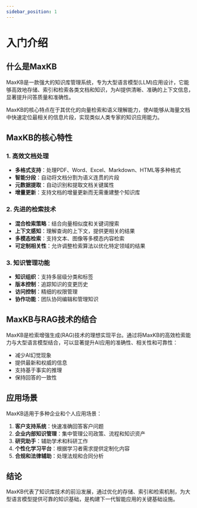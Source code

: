 ```yaml
---
sidebar_position: 1
---
```


# 入门介绍

## 什么是MaxKB

MaxKB是一款强大的知识库管理系统，专为大型语言模型(LLM)应用设计，它能够高效地存储、索引和检索各类文档和知识，为AI提供清晰、准确的上下文信息，显著提升问答质量和准确性。

MaxKB的核心特点在于其优化的向量检索和语义理解能力，使AI能够从海量文档中快速定位最相关的信息片段，实现类似人类专家的知识应用能力。

## MaxKB的核心特性

### 1. 高效文档处理

- **多格式支持**：处理PDF、Word、Excel、Markdown、HTML等多种格式
- **智能分段**：自动将文档分割为语义连贯的片段
- **元数据提取**：自动识别和提取文档关键属性
- **增量更新**：支持文档的增量更新而无需重建整个知识库

### 2. 先进的检索技术

- **混合检索策略**：结合向量相似度和关键词搜索
- **上下文感知**：理解查询的上下文，提供更相关的结果
- **多模态检索**：支持文本、图像等多模态内容检索
- **可定制相关性**：允许调整检索算法以优化特定领域的结果

### 3. 知识管理功能

- **知识组织**：支持多层级分类和标签
- **版本控制**：追踪知识的变更历史
- **访问控制**：精细的权限管理
- **协作功能**：团队协同编辑和管理知识

## MaxKB与RAG技术的结合

MaxKB是检索增强生成(RAG)技术的理想实现平台。通过将MaxKB的高效检索能力与大型语言模型结合，可以显著提升AI应用的准确性、相关性和可靠性：

- 减少AI幻觉现象
- 提供最新和权威的信息
- 支持基于事实的推理
- 保持回答的一致性

## 应用场景

MaxKB适用于多种企业和个人应用场景：

1. **客户支持系统**：快速准确回答客户问题
2. **企业内部知识管理**：集中管理公司政策、流程和知识资产
3. **研究助手**：辅助学术和科研工作
4. **个性化学习平台**：根据学习者需求提供定制化内容
5. **合规和法律辅助**：处理法规和合同分析

## 结论

MaxKB代表了知识库技术的前沿发展，通过优化的存储、索引和检索机制，为大型语言模型提供可靠的知识基础，是构建下一代智能应用的关键基础设施。 